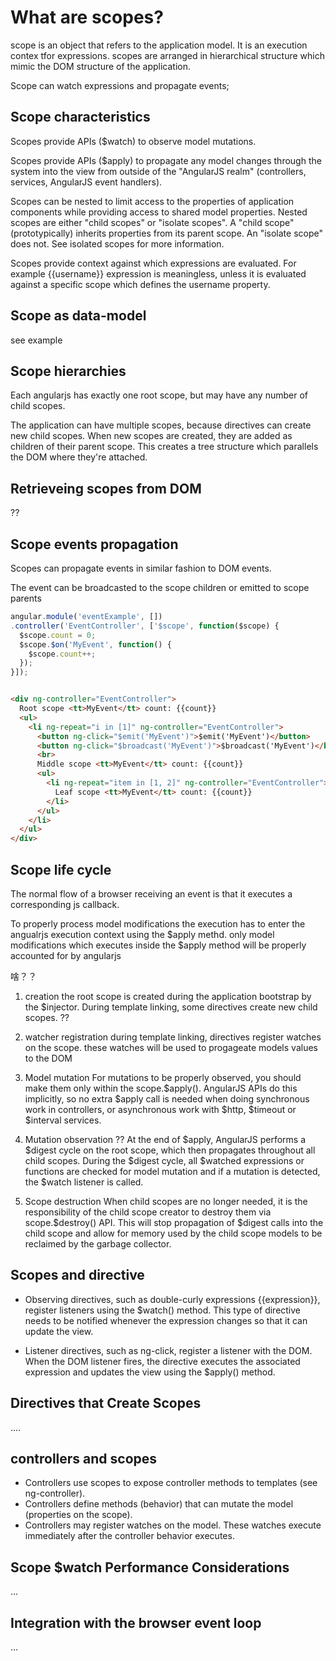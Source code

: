 # What are scopes?

scope is an object that refers to the application model. It is an execution contex tfor expressions. scopes are arranged in hierarchical structure which mimic the DOM structure of the application.

Scope can watch expressions and propagate events;

## Scope characteristics
Scopes provide APIs ($watch) to observe model mutations.

Scopes provide APIs ($apply) to propagate any model changes through the system into the view from outside of the "AngularJS realm" (controllers, services, AngularJS event handlers).

Scopes can be nested to limit access to the properties of application components while providing access to shared model properties. Nested scopes are either "child scopes" or "isolate scopes". A "child scope" (prototypically) inherits properties from its parent scope. An "isolate scope" does not. See isolated scopes for more information.

Scopes provide context against which expressions are evaluated. For example {{username}} expression is meaningless, unless it is evaluated against a specific scope which defines the username property.

## Scope as data-model

see example

## Scope hierarchies

Each angularjs has exactly one root scope, but may have any number of child scopes.

The application can have multiple scopes, because directives can create new child scopes. When new scopes are created, they are added as children of their parent scope. This creates a tree structure which parallels the DOM where they're attached.


## Retrieveing scopes from DOM
??

## Scope events propagation
Scopes can propagate events in similar fashion to DOM events.

The event can be broadcasted to the scope children or emitted to scope parents

```js
angular.module('eventExample', [])
.controller('EventController', ['$scope', function($scope) {
  $scope.count = 0;
  $scope.$on('MyEvent', function() {
    $scope.count++;
  });
}]);
```

```html

<div ng-controller="EventController">
  Root scope <tt>MyEvent</tt> count: {{count}}
  <ul>
    <li ng-repeat="i in [1]" ng-controller="EventController">
      <button ng-click="$emit('MyEvent')">$emit('MyEvent')</button>
      <button ng-click="$broadcast('MyEvent')">$broadcast('MyEvent')</button>
      <br>
      Middle scope <tt>MyEvent</tt> count: {{count}}
      <ul>
        <li ng-repeat="item in [1, 2]" ng-controller="EventController">
          Leaf scope <tt>MyEvent</tt> count: {{count}}
        </li>
      </ul>
    </li>
  </ul>
</div>
```



## Scope life cycle
The normal flow of a browser receiving an event is that it executes a corresponding js callback.

To properly process model modifications the execution has to enter the angualrjs execution context using the $apply methd. only model modifications which executes inside the $apply method will be properly accounted for by angularjs

啥？？

1. creation
the root scope is created during the application bootstrap by the $injector.
During template linking, some directives create new child scopes. ??

2. watcher registration
during template linking, directives register watches on the scope.
these watches will be used to progageate models values to the DOM

3. Model mutation
For mutations to be properly observed, you should make them only within the scope.$apply(). AngularJS APIs do this implicitly, so no extra $apply call is needed when doing synchronous work in controllers, or asynchronous work with $http, $timeout or $interval services.

4. Mutation observation ??
At the end of $apply, AngularJS performs a $digest cycle on the root scope, which then propagates throughout all child scopes. During the $digest cycle, all $watched expressions or functions are checked for model mutation and if a mutation is detected, the $watch listener is called.


5. Scope destruction
When child scopes are no longer needed, it is the responsibility of the child scope creator to destroy them via scope.$destroy() API. This will stop propagation of $digest calls into the child scope and allow for memory used by the child scope models to be reclaimed by the garbage collector.


## Scopes and directive

* Observing directives, such as double-curly expressions {{expression}}, register listeners using the $watch() method. This type of directive needs to be notified whenever the expression changes so that it can update the view.

* Listener directives, such as ng-click, register a listener with the DOM. When the DOM listener fires, the directive executes the associated expression and updates the view using the $apply() method.

## Directives that Create Scopes
....

## controllers and scopes

* Controllers use scopes to expose controller methods to templates (see ng-controller).
* Controllers define methods (behavior) that can mutate the model (properties on the scope).
* Controllers may register watches on the model. These watches execute immediately after the controller behavior executes.


## Scope $watch Performance Considerations

...


## Integration with the browser event loop

...

